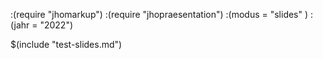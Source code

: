:(require "jhomarkup")
:(require "jhopraesentation")
:(modus = "slides" )
:(jahr = "2022")



$(include "test-slides.md")




